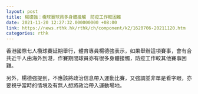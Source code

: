 ```yaml
---
layout: post
title: 楊德強：欖球賽球員多身體接觸　防疫工作較困難
date: 2021-11-20 12:27:32.000000000 +08:00
link: https://news.rthk.hk/rthk/ch/component/k2/1620706-20211120.htm
categories: rthk
---
```


香港國際七人欖球賽延期舉行，體育專員楊德強表示，如果舉辦這項賽事，會有合共近千人由海外到港，作賽期間球員亦有很多身體接觸，防疫工作較其他賽事困難。

另外，楊德強提到，不應該將政治信息帶入運動比賽，又強調並非單是看字眼，亦要視乎當時的情境及有無人想將政治帶入運動場地。
